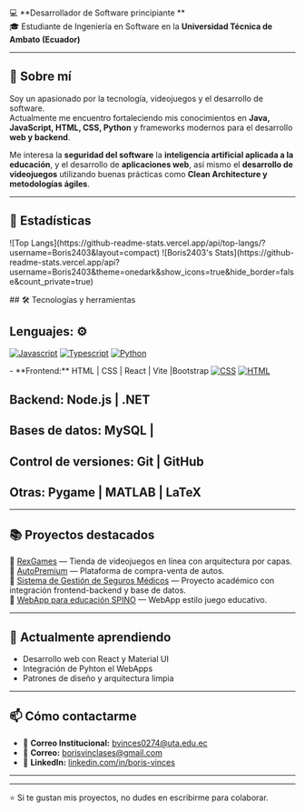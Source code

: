 💻 **Desarrollador de Software principiante **  
🎓 Estudiante de Ingeniería en Software en la **Universidad Técnica de Ambato (Ecuador)**  

---

## 🚀 Sobre mí

Soy un apasionado por la tecnología, videojuegos y el desarrollo de software.  
Actualmente me encuentro fortaleciendo mis conocimientos en **Java, JavaScript, HTML, CSS, Python** y frameworks modernos para el desarrollo **web y backend**.  

Me interesa la **seguridad del software** la **inteligencia artificial aplicada a la educación**, y el desarrollo de **aplicaciones web**, así mismo el **desarrollo de videojuegos** utilizando buenas prácticas como **Clean Architecture y metodologías ágiles**.

---
## 💼 Estadísticas
<p class="center-text">
  ![Top Langs](https://github-readme-stats.vercel.app/api/top-langs/?username=Boris2403&layout=compact)
  ![Boris2403's Stats](https://github-readme-stats.vercel.app/api?username=Boris2403&theme=onedark&show_icons=true&hide_border=false&count_private=true)
</p>
## 🛠️ Tecnologías y herramientas

## **Lenguajes:** ⚙️

<p> 

  <a href="#"><img alt="Javascript" src="https://img.shields.io/badge/JavaScript-323330?style=for-the-badge&logo=javascript&logoColor=F7DF1E"></a>
  <a href="#"><img alt="Typescript" src="https://img.shields.io/badge/TypeScript-007ACC?style=for-the-badge&logo=typescript&logoColor=white"></a>
  <a href="#"><img alt="Python" src="https://img.shields.io/badge/Python-FFD43B?style=for-the-badge&logo=python&logoColor=blue"></a>

</p>
- **Frontend:** HTML | CSS | React | Vite |Bootstrap  
  <a href="#"><img alt="CSS" src="https://img.shields.io/badge/CSS3-1572B6?style=for-the-badge&logo=css3&logoColor=white"></a>
  <a href="#"><img alt="HTML" src="https://img.shields.io/badge/html5-%23E34F26.svg?style=for-the-badge&logo=html5&logoColor=white"></a>
  
## **Backend:** Node.js | .NET  
## **Bases de datos:** MySQL |
## **Control de versiones:** Git | GitHub  
## **Otras:** Pygame | MATLAB | LaTeX  

---

## 📚 Proyectos destacados
🔹 [RexGames](https://github.com/Boris2403/RexGames) — Tienda de videojuegos en línea con arquitectura por capas.  
🔹 [AutoPremium](https://github.com/jonathan-jiron/AutoPremium) — Plataforma de compra-venta de autos.  
🔹 [Sistema de Gestión de Seguros Médicos](https://github.com/MateoAuz/SegurosApp) — Proyecto académico con integración frontend-backend y base de datos.  
🔹 [WebApp para educación SPINO](https://github.com/usuario/TowerDefense) — WebApp estilo juego educativo.

---

## 🌱 Actualmente aprendiendo

- Desarrollo web con React y Material UI  
- Integración de Pyhton el WebApps
- Patrones de diseño y arquitectura limpia  

---

## 📫 Cómo contactarme

- 📧 **Correo Institucional:** bvinces0274@uta.edu.ec
- 📧 **Correo:** borisvinclases@gmail.com
- 💼 **LinkedIn:** [linkedin.com/in/boris-vinces](https://www.linkedin.com/in/boris-vinces-698296305) 


---

---

⭐ Si te gustan mis proyectos, no dudes en escribirme para colaborar.

